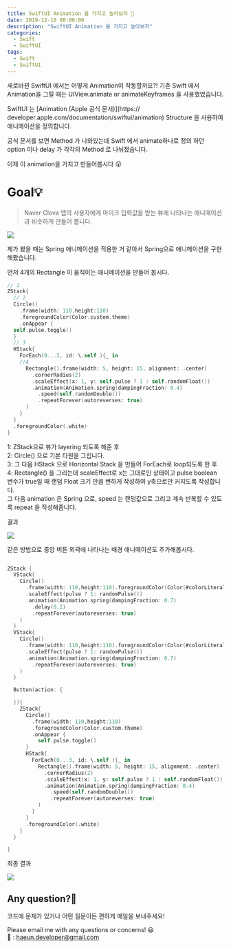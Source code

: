 ```yaml
---
title: SwiftUI Animation 을 가지고 놀아보자 🤠
date: 2019-12-10 00:00:00
description: "SwiftUI Animation 을 가지고 놀아보자"
categories:
  - Swift
  - SwiftUI
tags:
  - Swift
  - SwiftUI
---
```


새로바뀐 SwiftUI 에서는 어떻게 Animation이 작동할까요?!
기존 Swift 에서 Animation을 그릴 때는 UIView.animate or animateKeyframes 을 사용했었습니다.

SwiftUI 는 [Animation (Apple 공식 문서)](https:// developer.apple.com/documentation/swiftui/animation) Structure 을 사용하여 애니메이션을 정의합니다.

공식 문서를 보면 Method 가 나와있는데 Swift 에서 animate하나로 정의 하던 option 이나 delay 가 각각의 Method 로 나눠졌습니다.

이제 이 animation을 가지고 만들어봅시다 😲

# Goal💡

> Naver Clova 앱의 사용자에게 마이크 입력값을 받는 뷰에 나타나는 애니메이션과 비슷하게 만들어 봅니다.

<img src="../assets/image/191210/2.gif">

제가 봤을 때는 Spring 애니메이션을 적용한 거 같아서 Spring으로 애니메이션을 구현해봤습니다.

먼저 4개의 Rectangle 이 움직이는 애니메이션을 만들어 봅시다.

```swift
// 1
ZStack{
  // 2
  Circle()
    .frame(width: 110,height:110)
    .foregroundColor(Color.custom.theme)
    .onAppear {
  self.pulse.toggle()
  }
  // 3
  HStack{
    ForEach(0...3, id: \.self ){_ in
    //4
      Rectangle().frame(width: 5, height: 15, alignment: .center)
        .cornerRadius(2)
        .scaleEffect(x: 1, y: self.pulse ? 1 : self.randomFloat())
        .animation(Animation.spring(dampingFraction: 0.4)
          .speed(self.randomDouble())
          .repeatForever(autoreverses: true)
      )
    }
  }
  .foregroundColor(.white)
}
```

1: ZStack으로 뷰가 layering 되도록 해준 후<br/>
2: Circle() 으로 기본 타원을 그립니다.<br/>
3: 그 다음 HStack 으로 Horizontal Stack 을 만들어 ForEach로 loop되도록 한 후<br/>
4: Rectangle() 을 그리는데 scaleEffect로 x는 그대로인 상태이고 pulse boolean 변수가 true일 때 랜덤 Float 크기 만큼 변하게 작성하여 y축으로만 커지도록 작성합니다.<br/>
그 다음 animation 은 Spring 으로, speed 는 랜덤값으로 그리고 계속 반복할 수 있도록 repeat 을 작성해줍니다.<br/>

결과

<img src="../assets/image/191210/3.gif">

같은 방법으로 중앙 버튼 외곽에 나타나는 배경 애니메이션도 추가해봅시다.

```swift

ZStack {
  VStack{
    Circle()
      .frame(width: 110,height:110).foregroundColor(Color(#colorLiteral(red: 0.3490196078, green: 0.7725490196, blue: 0.537254902, alpha: 0.2390113902)))
      .scaleEffect(pulse ? 1: randomPulse())
      .animation(Animation.spring(dampingFraction: 0.7)
        .delay(0.2)
        .repeatForever(autoreverses: true)
    )
  }
  VStack{
    Circle()
      .frame(width: 110,height:110).foregroundColor(Color(#colorLiteral(red: 0.3490196078, green: 0.7725490196, blue: 0.537254902, alpha: 0.1419392523)))
      .scaleEffect(pulse ? 1: randomPulse())
      .animation(Animation.spring(dampingFraction: 0.7)
        .repeatForever(autoreverses: true)
    )
  }

  Button(action: {

  }){
    ZStack{
      Circle()
        .frame(width: 110,height:110)
        .foregroundColor(Color.custom.theme)
        .onAppear {
          self.pulse.toggle()
      }
      HStack{
        ForEach(0...3, id: \.self ){_ in
          Rectangle().frame(width: 5, height: 15, alignment: .center)
            .cornerRadius(2)
            .scaleEffect(x: 1, y: self.pulse ? 1 : self.randomFloat())
            .animation(Animation.spring(dampingFraction: 0.4)
              .speed(self.randomDouble())
              .repeatForever(autoreverses: true)
          )
        }
      }
      .foregroundColor(.white)
    }
  }

}

```

최종 결과

<img src="../assets/image/191210/4.gif">

## Any question?🙋‍

코드에 문제가 있거나 어떤 질문이든 편하게 메일을 보내주세요!

Please email me with any questions or concerns! 😃<br/>
💌 : haeun.developer@gmail.com
